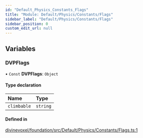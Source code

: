 ```yaml
---
id: "Default_Physics_Constants_Flags"
title: "Module: Default/Physics/Constants/Flags"
sidebar_label: "Default/Physics/Constants/Flags"
sidebar_position: 0
custom_edit_url: null
---
```


## Variables

### DVPFlags

• `Const` **DVPFlags**: `Object`

#### Type declaration

| Name | Type |
| :------ | :------ |
| `climbable` | `string` |

#### Defined in

[divinevoxel/foundation/src/Default/Physics/Constants/Flags.ts:1](https://github.com/lucasdamianjohnson/DivineVoxelEngine/blob/596fa7391478620ed460dfb4856ff0a763b91c49/divinevoxel/foundation/src/Default/Physics/Constants/Flags.ts#L1)
